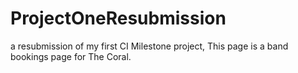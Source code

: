 # ProjectOneResubmission


a resubmission of my first CI Milestone project,
This page is a band bookings page for The Coral.
